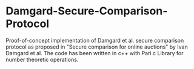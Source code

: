 # Damgard-Secure-Comparison-Protocol
Proof-of-concept implementation of Damgard et al. secure comparison protocol as proposed in "Secure comparison for online auctions" by Ivan Damgard et al.
The code has been written in c++ with Pari c Library for number theoretic operations.
